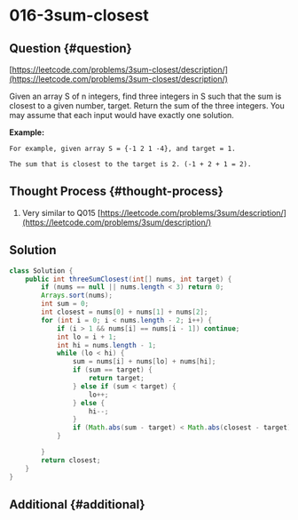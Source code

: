 # 016-3sum-closest

## Question {#question}

[https://leetcode.com/problems/3sum-closest/description/](https://leetcode.com/problems/3sum-closest/description/)

Given an array S of n integers, find three integers in S such that the sum is closest to a given number, target. Return the sum of the three integers. You may assume that each input would have exactly one solution.

**Example:**

```text
For example, given array S = {-1 2 1 -4}, and target = 1.

The sum that is closest to the target is 2. (-1 + 2 + 1 = 2).
```

## Thought Process {#thought-process}

1. Very similar to Q015 [https://leetcode.com/problems/3sum/description/](https://leetcode.com/problems/3sum/description/)

## Solution

```java
class Solution {
    public int threeSumClosest(int[] nums, int target) {
        if (nums == null || nums.length < 3) return 0;
        Arrays.sort(nums);
        int sum = 0;
        int closest = nums[0] + nums[1] + nums[2];
        for (int i = 0; i < nums.length - 2; i++) {
            if (i > 1 && nums[i] == nums[i - 1]) continue;
            int lo = i + 1;
            int hi = nums.length - 1;
            while (lo < hi) {
                sum = nums[i] + nums[lo] + nums[hi];
                if (sum == target) {
                    return target;
                } else if (sum < target) {
                    lo++;
                } else {
                    hi--;
                }
                if (Math.abs(sum - target) < Math.abs(closest - target)) closest = sum;
            }

        }
        return closest;
    }
}
```

## Additional {#additional}

